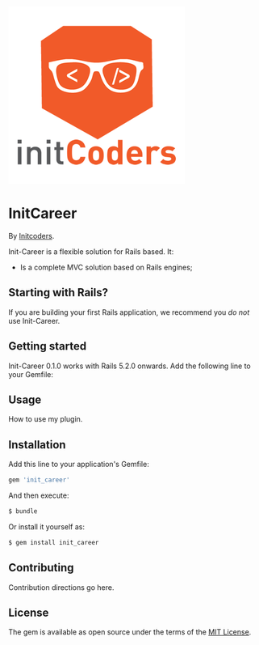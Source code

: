 ![Career Logo](https://raw.githubusercontent.com/cmdr-ishwar-singh/init-career/master/init_logo.png)

# InitCareer

By [Initcoders](http://initcoders.com/).

Init-Career is a flexible solution for Rails based. It:

* Is a complete MVC solution based on Rails engines;

## Starting with Rails?

If you are building your first Rails application, we recommend you *do not* use Init-Career.

## Getting started

Init-Career 0.1.0 works with Rails 5.2.0 onwards. Add the following line to your Gemfile:


## Usage
How to use my plugin.

## Installation
Add this line to your application's Gemfile:

```ruby
gem 'init_career'
```

And then execute:
```bash
$ bundle
```

Or install it yourself as:
```bash
$ gem install init_career
```

## Contributing
Contribution directions go here.

## License
The gem is available as open source under the terms of the [MIT License](https://opensource.org/licenses/MIT).
